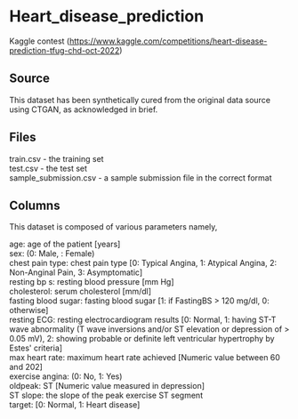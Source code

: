 # Heart_disease_prediction

Kaggle contest (https://www.kaggle.com/competitions/heart-disease-prediction-tfug-chd-oct-2022)

## Source
This dataset has been synthetically cured from the original data source using CTGAN, as acknowledged in brief.

## Files
train.csv - the training set  
test.csv - the test set  
sample_submission.csv - a sample submission file in the correct format


## Columns
This dataset is composed of various parameters namely,

age: age of the patient [years]  
sex: (0: Male, : Female)  
chest pain type: chest pain type [0: Typical Angina, 1: Atypical Angina, 2: Non-Anginal Pain, 3: Asymptomatic]  
resting bp s: resting blood pressure [mm Hg]  
cholesterol: serum cholesterol [mm/dl]  
fasting blood sugar: fasting blood sugar [1: if FastingBS > 120 mg/dl, 0: otherwise]  
resting ECG: resting electrocardiogram results [0: Normal, 1: having ST-T wave abnormality (T wave inversions and/or ST elevation or depression of > 0.05 mV), 2: showing probable or definite left ventricular hypertrophy by Estes' criteria]  
max heart rate: maximum heart rate achieved [Numeric value between 60 and 202]  
exercise angina: (0: No, 1: Yes)  
oldpeak: ST [Numeric value measured in depression]  
ST slope: the slope of the peak exercise ST segment  
target: [0: Normal, 1: Heart disease]  
